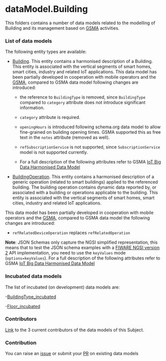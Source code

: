 # dataModel.Building
This folders contains a number of data models related to the modelling of Building and its management based on [GSMA](https://www.gsma.com/iot/iot-big-data/) activities.

### List of data models

The following entity types are available:
- [Building](https://github.com/smart-data-models/dataModel.Building/blob/master/Building/README.md). This entity contains a harmonised description of a Building. This entity is associated with the vertical segments of smart homes, smart cities, industry and related IoT applications.
This data model has been partially developed in cooperation with mobile operators and the [GSMA](https://www.gsma.com/iot/iot-big-data/), compared to GSMA data model following changes are introduced:
  -   the reference to `BuildingType` is removed, since `BuildingType` compared to
    `category` attribute does not introduce significant information.

  -   `category` attribute is required.
  -   `openingHours` is introduced following schema.org data model to allow
    fine-grained on building opening times. GSMA supported this as free text in
    the `notes` attribute (removed as well).
  -   `refSubscriptionService` is not supported, since `SubscriptionService` model
    is not supported currently.
  - For a full description of the following attributes refer to GSMA [IoT Big Data Harmonised Data Model](https://github.com/GSMADeveloper/NGSI-LD-Entities)


- [BuildingOperation](https://github.com/smart-data-models/dataModel.Building/blob/master/BuildingOperation/README.md). This entity contains a harmonised description of a generic operation (related to
smart buildings) applied to the referenced building. The building operation
contains dynamic data reported by, or associated with a building or operations
applicable to the building. This entity is associated with the vertical segments
of smart homes, smart cities, industry and related IoT applications.

This data model has been partially developed in cooperation with mobile
operators and the [GSMA](https://www.gsma.com/iot/iot-big-data/), compared to
GSMA data model the following changes are introduced:

-   `refRelatedDeviceOperation` replaces `refRelatedOperation`

  **Note**: JSON Schemas only capture the NGSI simplified representation, this
means that to test the JSON schema examples with a
[FIWARE NGSI version 2](http://fiware.github.io/specifications/ngsiv2/stable)
API implementation, you need to use the `keyValues` mode (`options=keyValues`).
  For a full description of the following attributes refer to GSMA
[IoT Big Data Harmonised Data Model](https://github.com/GSMADeveloper/NGSI-LD-Entities)




### Incubated data models
The list of incubated (on development) data models are:

  -[BuildingType_incubated](https://github.com/smart-data-models/dataModel.Building/tree/master/BuildingType_incubated)

  -[Floor_incubated](https://github.com/smart-data-models/dataModel.Building/tree/master/Floor_incubated)


### Contributors
[Link](https://github.com/smart-data-models/dataModel.Building/blob/master/CONTRIBUTORS.yaml) to the 3 current contributors of the data models of this Subject.


### Contribution
You can raise an [issue](https://github.com/smart-data-models/dataModel.Building/issues) or submit your [PR](https://github.com/smart-data-models/dataModel.Building/pulls) on existing data models


